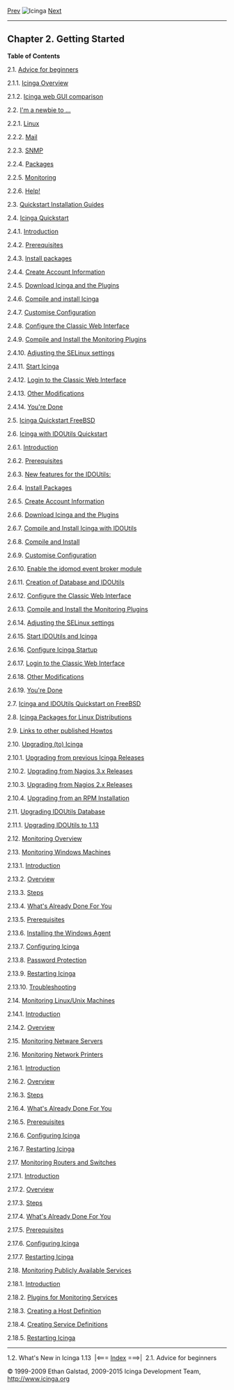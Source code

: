 [Prev](whatsnew.md) ![Icinga](../images/logofullsize.png "Icinga") [Next](beginners.md)

* * * * *

Chapter 2. Getting Started
--------------------------

**Table of Contents**

2.1. [Advice for beginners](beginners.md)

2.1.1. [Icinga Overview](beginners.md#icinga-overview)

2.1.2. [Icinga web GUI comparison](beginners.md#icinga_gui_comparison)

2.2. [I'm a newbie to ...](newbie.md)

2.2.1. [Linux](newbie.md#newbie-linux)

2.2.2. [Mail](newbie.md#newbie-mail)

2.2.3. [SNMP](newbie.md#newbie-snmp)

2.2.4. [Packages](newbie.md#newbie-packages)

2.2.5. [Monitoring](newbie.md#newbie-monitoring)

2.2.6. [Help!](newbie.md#newbie-help)

2.3. [Quickstart Installation Guides](quickstart.md)

2.4. [Icinga Quickstart](quickstart-icinga.md)

2.4.1. [Introduction](quickstart-icinga.md#introduction)

2.4.2. [Prerequisites](quickstart-icinga.md#prerequisites)

2.4.3. [Install packages](quickstart-icinga.md#installpackages)

2.4.4. [Create Account
Information](quickstart-icinga.md#createaccount)

2.4.5. [Download Icinga and the
Plugins](quickstart-icinga.md#downloadicingaandplugins)

2.4.6. [Compile and install
Icinga](quickstart-icinga.md#compileinstall)

2.4.7. [Customise Configuration](quickstart-icinga.md#customiseconfig)

2.4.8. [Configure the Classic Web
Interface](quickstart-icinga.md#configclassicui)

2.4.9. [Compile and Install the Monitoring
Plugins](quickstart-icinga.md#compileinstallplugins)

2.4.10. [Adjusting the SELinux
settings](quickstart-icinga.md#selinuxsettings)

2.4.11. [Start Icinga](quickstart-icinga.md#starticinga)

2.4.12. [Login to the Classic Web
Interface](quickstart-icinga.md#loginclassicui)

2.4.13. [Other Modifications](quickstart-icinga.md#othermods)

2.4.14. [You're Done](quickstart-icinga.md#done)

2.5. [Icinga Quickstart FreeBSD](quickstart-icinga-freebsd.md)

2.6. [Icinga with IDOUtils Quickstart](quickstart-idoutils.md)

2.6.1. [Introduction](quickstart-idoutils.md#introduction_idoutils)

2.6.2. [Prerequisites](quickstart-idoutils.md#prerequisites_idoutils)

2.6.3. [New features for the
IDOUtils:](quickstart-idoutils.md#newfeatures_idoutils)

2.6.4. [Install
Packages](quickstart-idoutils.md#installpackages_idoutils)

2.6.5. [Create Account
Information](quickstart-idoutils.md#createaccount_idoutils)

2.6.6. [Download Icinga and the
Plugins](quickstart-idoutils.md#downloadicingaandplugins_idoutils)

2.6.7. [Compile and Install Icinga with
IDOUtils](quickstart-idoutils.md#compileinstallidoutils)

2.6.8. [Compile and
Install](quickstart-idoutils.md#compileinstall_idoutils)

2.6.9. [Customise
Configuration](quickstart-idoutils.md#customiseconfig_idoutils)

2.6.10. [Enable the idomod event broker
module](quickstart-idoutils.md#enableidomod)

2.6.11. [Creation of Database and
IDOUtils](quickstart-idoutils.md#createidoutilsdatabase)

2.6.12. [Configure the Classic Web
Interface](quickstart-idoutils.md#configclassicui_idoutils)

2.6.13. [Compile and Install the Monitoring
Plugins](quickstart-idoutils.md#compileinstallplugins_idoutils)

2.6.14. [Adjusting the SELinux
settings](quickstart-idoutils.md#selinuxsettings_idoutils)

2.6.15. [Start IDOUtils and
Icinga](quickstart-idoutils.md#startiido2dbandicinga)

2.6.16. [Configure Icinga
Startup](quickstart-idoutils.md#configstartup_idoutils)

2.6.17. [Login to the Classic Web
Interface](quickstart-idoutils.md#loginclassicui_idoutils)

2.6.18. [Other
Modifications](quickstart-idoutils.md#othermods_idoutils)

2.6.19. [You're Done](quickstart-idoutils.md#done_idoutils)

2.7. [Icinga and IDOUtils Quickstart on
FreeBSD](quickstart-idoutils-freebsd.md)

2.8. [Icinga Packages for Linux Distributions](icinga_packages.md)

2.9. [Links to other published Howtos](howtos.md)

2.10. [Upgrading (to) Icinga](upgrading.md)

2.10.1. [Upgrading from previous Icinga
Releases](upgrading.md#upgradepreviousrelease)

2.10.2. [Upgrading from Nagios 3.x
Releases](upgrading.md#upgradenagios3x)

2.10.3. [Upgrading from Nagios 2.x
Releases](upgrading.md#upgradenagios2x)

2.10.4. [Upgrading from an RPM
Installation](upgrading.md#upgradefromrpm)

2.11. [Upgrading IDOUtils Database](upgrading_idoutils.md)

2.11.1. [Upgrading IDOUtils to
1.13](upgrading_idoutils.md#upgrade1.13)

2.12. [Monitoring Overview](monitoring-overview.md)

2.13. [Monitoring Windows Machines](monitoring-windows.md)

2.13.1. [Introduction](monitoring-windows.md#introduction_win)

2.13.2. [Overview](monitoring-windows.md#overview)

2.13.3. [Steps](monitoring-windows.md#steps)

2.13.4. [What's Already Done For You](monitoring-windows.md#whatsdone)

2.13.5. [Prerequisites](monitoring-windows.md#prequisites)

2.13.6. [Installing the Windows
Agent](monitoring-windows.md#installwindowsagent)

2.13.7. [Configuring Icinga](monitoring-windows.md#configicinga)

2.13.8. [Password Protection](monitoring-windows.md#passwordprotect)

2.13.9. [Restarting Icinga](monitoring-windows.md#restarticinga)

2.13.10. [Troubleshooting](monitoring-windows.md#troubleshooting)

2.14. [Monitoring Linux/Unix Machines](monitoring-linux.md)

2.14.1. [Introduction](monitoring-linux.md#introduction_linux)

2.14.2. [Overview](monitoring-linux.md#overview)

2.15. [Monitoring Netware Servers](monitoring-netware.md)

2.16. [Monitoring Network Printers](monitoring-printers.md)

2.16.1. [Introduction](monitoring-printers.md#introduction_printers)

2.16.2. [Overview](monitoring-printers.md#overview)

2.16.3. [Steps](monitoring-printers.md#steps)

2.16.4. [What's Already Done For
You](monitoring-printers.md#whatsdone)

2.16.5. [Prerequisites](monitoring-printers.md#prerequisites)

2.16.6. [Configuring Icinga](monitoring-printers.md#configicinga)

2.16.7. [Restarting Icinga](monitoring-printers.md#restarticinga)

2.17. [Monitoring Routers and Switches](monitoring-routers.md)

2.17.1. [Introduction](monitoring-routers.md#introduction_routers)

2.17.2. [Overview](monitoring-routers.md#overview)

2.17.3. [Steps](monitoring-routers.md#steps)

2.17.4. [What's Already Done For You](monitoring-routers.md#whatsdone)

2.17.5. [Prerequisites](monitoring-routers.md#prereuisites)

2.17.6. [Configuring Icinga](monitoring-routers.md#configicinga)

2.17.7. [Restarting Icinga](monitoring-routers.md#restarticinga)

2.18. [Monitoring Publicly Available
Services](monitoring-publicservices.md)

2.18.1.
[Introduction](monitoring-publicservices.md#introduction_publicservices)

2.18.2. [Plugins for Monitoring
Services](monitoring-publicservices.md#pluginsformonitoringservices)

2.18.3. [Creating a Host
Definition](monitoring-publicservices.md#createhostdefinition)

2.18.4. [Creating Service
Definitions](monitoring-publicservices.md#createservicedefinition)

2.18.5. [Restarting
Icinga](monitoring-publicservices.md#restarticinga)

* * * * *

1.2. What's New in Icinga 1.13  |<=== [Index](index.md) ===>|  2.1. Advice for beginners

© 1999-2009 Ethan Galstad, 2009-2015 Icinga Development Team,
http://www.icinga.org

